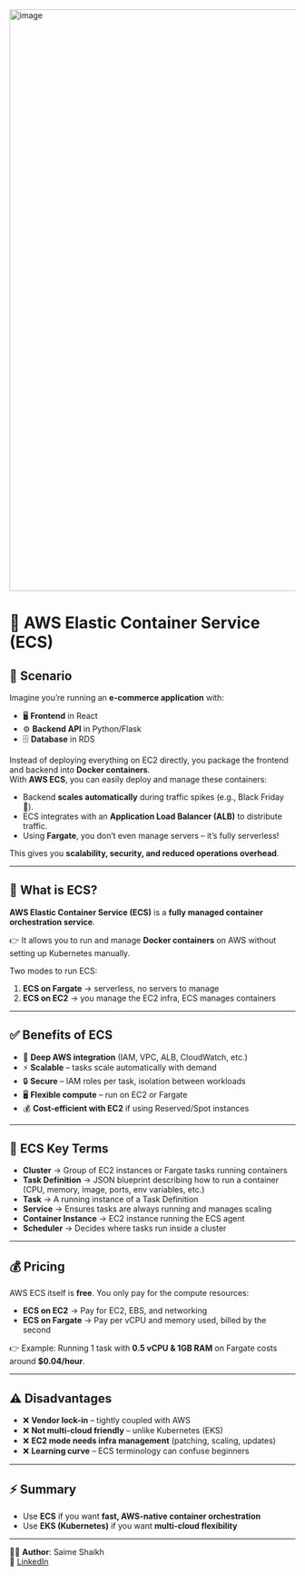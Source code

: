 <img width="1024" height="1024" alt="image" src="https://github.com/user-attachments/assets/1c307908-1542-43c5-9841-532dd0ff7417" />

# 🚀 AWS Elastic Container Service (ECS)

## 📌 Scenario
Imagine you’re running an **e-commerce application** with:
- 🖥️ **Frontend** in React  
- ⚙️ **Backend API** in Python/Flask  
- 🗄️ **Database** in RDS  

Instead of deploying everything on EC2 directly, you package the frontend and backend into **Docker containers**.  
With **AWS ECS**, you can easily deploy and manage these containers:  
- Backend **scales automatically** during traffic spikes (e.g., Black Friday 🛒).  
- ECS integrates with an **Application Load Balancer (ALB)** to distribute traffic.  
- Using **Fargate**, you don’t even manage servers – it’s fully serverless!  

This gives you **scalability, security, and reduced operations overhead**.

---

## 🔹 What is ECS?
**AWS Elastic Container Service (ECS)** is a **fully managed container orchestration service**.  

👉 It allows you to run and manage **Docker containers** on AWS without setting up Kubernetes manually.  

Two modes to run ECS:
1. **ECS on Fargate** → serverless, no servers to manage  
2. **ECS on EC2** → you manage the EC2 infra, ECS manages containers  

---

## ✅ Benefits of ECS
- 🔗 **Deep AWS integration** (IAM, VPC, ALB, CloudWatch, etc.)  
- ⚡ **Scalable** – tasks scale automatically with demand  
- 🔒 **Secure** – IAM roles per task, isolation between workloads  
- 🖥️ **Flexible compute** – run on EC2 or Fargate  
- 💰 **Cost-efficient with EC2** if using Reserved/Spot instances  

---

## 🧩 ECS Key Terms
- **Cluster** → Group of EC2 instances or Fargate tasks running containers  
- **Task Definition** → JSON blueprint describing how to run a container (CPU, memory, image, ports, env variables, etc.)  
- **Task** → A running instance of a Task Definition  
- **Service** → Ensures tasks are always running and manages scaling  
- **Container Instance** → EC2 instance running the ECS agent  
- **Scheduler** → Decides where tasks run inside a cluster  

---

## 💰 Pricing
AWS ECS itself is **free**. You only pay for the compute resources:

- **ECS on EC2** → Pay for EC2, EBS, and networking  
- **ECS on Fargate** → Pay per vCPU and memory used, billed by the second  

👉 Example: Running 1 task with **0.5 vCPU & 1GB RAM** on Fargate costs around **$0.04/hour**.  

---

## ⚠️ Disadvantages
- ❌ **Vendor lock-in** – tightly coupled with AWS  
- ❌ **Not multi-cloud friendly** – unlike Kubernetes (EKS)  
- ❌ **EC2 mode needs infra management** (patching, scaling, updates)  
- ❌ **Learning curve** – ECS terminology can confuse beginners  

---

## ⚡ Summary
- Use **ECS** if you want **fast, AWS-native container orchestration**  
- Use **EKS (Kubernetes)** if you want **multi-cloud flexibility**  

---

👨‍💻 **Author**: Saime Shaikh  
🔗 [LinkedIn](https://www.linkedin.com/in/saim-shaikh-devops/) 

